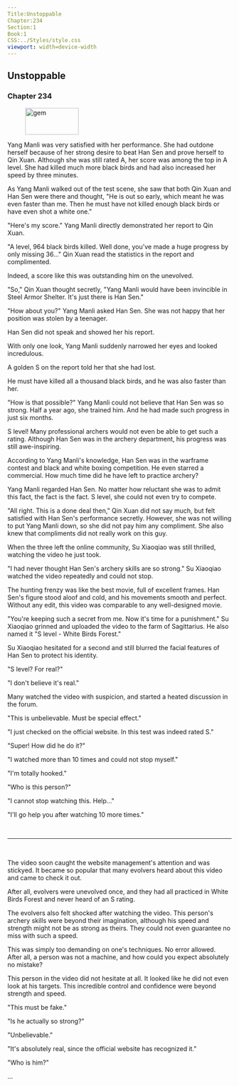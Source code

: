 ```yaml
---
Title:Unstoppable 
Chapter:234 
Section:1 
Book:1 
CSS:../Styles/style.css 
viewport: width=device-width
---
```

  
## Unstoppable
### Chapter 234
  
<figure>
	<img src="../Images/gem.gif" alt="gem" id="gem" width="120" height="60" />
</figure>
  

  
Yang Manli was very satisfied with her performance. She had outdone herself because of her strong desire to beat Han Sen and prove herself to Qin Xuan. Although she was still rated A, her score was among the top in A level. She had killed much more black birds and had also increased her speed by three minutes.

As Yang Manli walked out of the test scene, she saw that both Qin Xuan and Han Sen were there and thought, "He is out so early, which meant he was even faster than me. Then he must have not killed enough black birds or have even shot a white one."

"Here's my score." Yang Manli directly demonstrated her report to Qin Xuan.

"A level, 964 black birds killed. Well done, you've made a huge progress by only missing 36…" Qin Xuan read the statistics in the report and complimented.

Indeed, a score like this was outstanding him on the unevolved.

"So," Qin Xuan thought secretly, "Yang Manli would have been invincible in Steel Armor Shelter. It's just there is Han Sen."

"How about you?" Yang Manli asked Han Sen. She was not happy that her position was stolen by a teenager.

Han Sen did not speak and showed her his report.

With only one look, Yang Manli suddenly narrowed her eyes and looked incredulous.

A golden S on the report told her that she had lost.

He must have killed all a thousand black birds, and he was also faster than her.

"How is that possible?" Yang Manli could not believe that Han Sen was so strong. Half a year ago, she trained him. And he had made such progress in just six months.

S level! Many professional archers would not even be able to get such a rating. Although Han Sen was in the archery department, his progress was still awe-inspiring.

According to Yang Manli's knowledge, Han Sen was in the warframe contest and black and white boxing competition. He even starred a commercial. How much time did he have left to practice archery?

Yang Manli regarded Han Sen. No matter how reluctant she was to admit this fact, the fact is the fact. S level, she could not even try to compete.

"All right. This is a done deal then," Qin Xuan did not say much, but felt satisfied with Han Sen's performance secretly. However, she was not willing to put Yang Manli down, so she did not pay him any compliment. She also knew that compliments did not really work on this guy.

When the three left the online community, Su Xiaoqiao was still thrilled, watching the video he just took.

"I had never thought Han Sen's archery skills are so strong." Su Xiaoqiao watched the video repeatedly and could not stop.

The hunting frenzy was like the best movie, full of excellent frames. Han Sen's figure stood aloof and cold, and his movements smooth and perfect. Without any edit, this video was comparable to any well-designed movie.

"You're keeping such a secret from me. Now it's time for a punishment." Su Xiaoqiao grinned and uploaded the video to the farm of Sagittarius. He also named it "S level - White Birds Forest."

Su Xiaoqiao hesitated for a second and still blurred the facial features of Han Sen to protect his identity.

"S level? For real?"

"I don't believe it's real."

Many watched the video with suspicion, and started a heated discussion in the forum.

"This is unbelievable. Must be special effect."

"I just checked on the official website. In this test was indeed rated S."

"Super! How did he do it?"

"I watched more than 10 times and could not stop myself."

"I'm totally hooked."

"Who is this person?"

"I cannot stop watching this. Help…"

"I'll go help you after watching 10 more times."

<br>

*****

<br>

The video soon caught the website management's attention and was stickyed. It became so popular that many evolvers heard about this video and came to check it out.

After all, evolvers were unevolved once, and they had all practiced in White Birds Forest and never heard of an S rating.

The evolvers also felt shocked after watching the video. This person's archery skills were beyond their imagination, although his speed and strength might not be as strong as theirs. They could not even guarantee no miss with such a speed.

This was simply too demanding on one's techniques. No error allowed. After all, a person was not a machine, and how could you expect absolutely no mistake?

This person in the video did not hesitate at all. It looked like he did not even look at his targets. This incredible control and confidence were beyond strength and speed.

"This must be fake."

"Is he actually so strong?"

"Unbelievable."

"It's absolutely real, since the official website has recognized it."

"Who is him?"

…